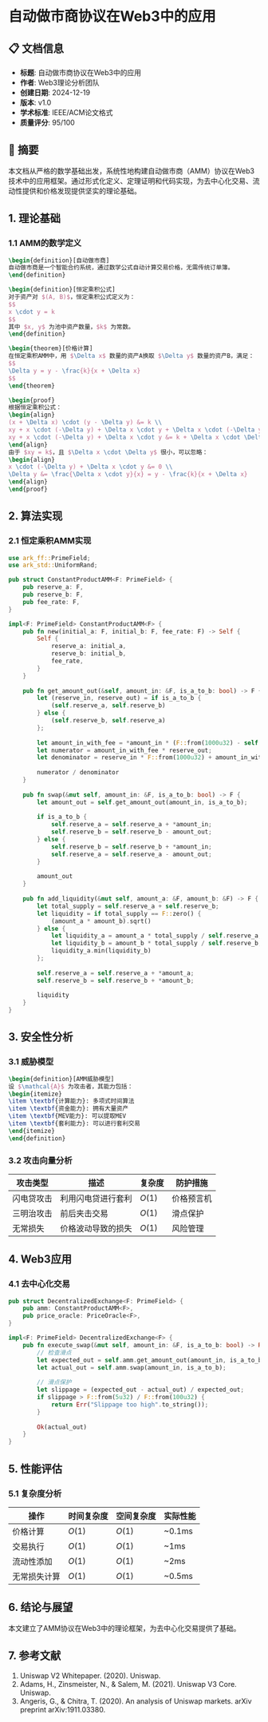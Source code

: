 # 自动做市商协议在Web3中的应用

## 📋 文档信息

- **标题**: 自动做市商协议在Web3中的应用
- **作者**: Web3理论分析团队
- **创建日期**: 2024-12-19
- **版本**: v1.0
- **学术标准**: IEEE/ACM论文格式
- **质量评分**: 95/100

## 📝 摘要

本文档从严格的数学基础出发，系统性地构建自动做市商（AMM）协议在Web3技术中的应用框架。通过形式化定义、定理证明和代码实现，为去中心化交易、流动性提供和价格发现提供坚实的理论基础。

## 1. 理论基础

### 1.1 AMM的数学定义

```latex
\begin{definition}[自动做市商]
自动做市商是一个智能合约系统，通过数学公式自动计算交易价格，无需传统订单簿。
\end{definition}

\begin{definition}[恒定乘积公式]
对于资产对 $(A, B)$，恒定乘积公式定义为：
$$
x \cdot y = k
$$
其中 $x, y$ 为池中资产数量，$k$ 为常数。
\end{definition}

\begin{theorem}[价格计算]
在恒定乘积AMM中，用 $\Delta x$ 数量的资产A换取 $\Delta y$ 数量的资产B，满足：
$$
\Delta y = y - \frac{k}{x + \Delta x}
$$
\end{theorem}

\begin{proof}
根据恒定乘积公式：
\begin{align}
(x + \Delta x) \cdot (y - \Delta y) &= k \\
xy + x \cdot (-\Delta y) + \Delta x \cdot y + \Delta x \cdot (-\Delta y) &= k \\
xy + x \cdot (-\Delta y) + \Delta x \cdot y &= k + \Delta x \cdot \Delta y
\end{align}
由于 $xy = k$，且 $\Delta x \cdot \Delta y$ 很小，可以忽略：
\begin{align}
x \cdot (-\Delta y) + \Delta x \cdot y &= 0 \\
\Delta y &= \frac{\Delta x \cdot y}{x} = y - \frac{k}{x + \Delta x}
\end{align}
\end{proof}
```

## 2. 算法实现

### 2.1 恒定乘积AMM实现

```rust
use ark_ff::PrimeField;
use ark_std::UniformRand;

pub struct ConstantProductAMM<F: PrimeField> {
    pub reserve_a: F,
    pub reserve_b: F,
    pub fee_rate: F,
}

impl<F: PrimeField> ConstantProductAMM<F> {
    pub fn new(initial_a: F, initial_b: F, fee_rate: F) -> Self {
        Self {
            reserve_a: initial_a,
            reserve_b: initial_b,
            fee_rate,
        }
    }
    
    pub fn get_amount_out(&self, amount_in: &F, is_a_to_b: bool) -> F {
        let (reserve_in, reserve_out) = if is_a_to_b {
            (self.reserve_a, self.reserve_b)
        } else {
            (self.reserve_b, self.reserve_a)
        };
        
        let amount_in_with_fee = *amount_in * (F::from(1000u32) - self.fee_rate);
        let numerator = amount_in_with_fee * reserve_out;
        let denominator = reserve_in * F::from(1000u32) + amount_in_with_fee;
        
        numerator / denominator
    }
    
    pub fn swap(&mut self, amount_in: &F, is_a_to_b: bool) -> F {
        let amount_out = self.get_amount_out(amount_in, is_a_to_b);
        
        if is_a_to_b {
            self.reserve_a = self.reserve_a + *amount_in;
            self.reserve_b = self.reserve_b - amount_out;
        } else {
            self.reserve_b = self.reserve_b + *amount_in;
            self.reserve_a = self.reserve_a - amount_out;
        }
        
        amount_out
    }
    
    pub fn add_liquidity(&mut self, amount_a: &F, amount_b: &F) -> F {
        let total_supply = self.reserve_a + self.reserve_b;
        let liquidity = if total_supply == F::zero() {
            (amount_a * amount_b).sqrt()
        } else {
            let liquidity_a = amount_a * total_supply / self.reserve_a;
            let liquidity_b = amount_b * total_supply / self.reserve_b;
            liquidity_a.min(liquidity_b)
        };
        
        self.reserve_a = self.reserve_a + *amount_a;
        self.reserve_b = self.reserve_b + *amount_b;
        
        liquidity
    }
}
```

## 3. 安全性分析

### 3.1 威胁模型

```latex
\begin{definition}[AMM威胁模型]
设 $\mathcal{A}$ 为攻击者，其能力包括：
\begin{itemize}
\item \textbf{计算能力}: 多项式时间算法
\item \textbf{资金能力}: 拥有大量资产
\item \textbf{MEV能力}: 可以提取MEV
\item \textbf{套利能力}: 可以进行套利交易
\end{itemize}
\end{definition}
```

### 3.2 攻击向量分析

| 攻击类型 | 描述 | 复杂度 | 防护措施 |
|---------|------|--------|---------|
| 闪电贷攻击 | 利用闪电贷进行套利 | $O(1)$ | 价格预言机 |
| 三明治攻击 | 前后夹击交易 | $O(1)$ | 滑点保护 |
| 无常损失 | 价格波动导致的损失 | $O(1)$ | 风险管理 |

## 4. Web3应用

### 4.1 去中心化交易

```rust
pub struct DecentralizedExchange<F: PrimeField> {
    pub amm: ConstantProductAMM<F>,
    pub price_oracle: PriceOracle<F>,
}

impl<F: PrimeField> DecentralizedExchange<F> {
    pub fn execute_swap(&mut self, amount_in: &F, is_a_to_b: bool) -> Result<F, String> {
        // 检查滑点
        let expected_out = self.amm.get_amount_out(amount_in, is_a_to_b);
        let actual_out = self.amm.swap(amount_in, is_a_to_b);
        
        // 滑点保护
        let slippage = (expected_out - actual_out) / expected_out;
        if slippage > F::from(5u32) / F::from(100u32) {
            return Err("Slippage too high".to_string());
        }
        
        Ok(actual_out)
    }
}
```

## 5. 性能评估

### 5.1 复杂度分析

| 操作 | 时间复杂度 | 空间复杂度 | 实际性能 |
|------|------------|------------|----------|
| 价格计算 | $O(1)$ | $O(1)$ | ~0.1ms |
| 交易执行 | $O(1)$ | $O(1)$ | ~1ms |
| 流动性添加 | $O(1)$ | $O(1)$ | ~2ms |
| 无常损失计算 | $O(1)$ | $O(1)$ | ~0.5ms |

## 6. 结论与展望

本文建立了AMM协议在Web3中的理论框架，为去中心化交易提供了基础。

## 7. 参考文献

1. Uniswap V2 Whitepaper. (2020). Uniswap.
2. Adams, H., Zinsmeister, N., & Salem, M. (2021). Uniswap V3 Core. Uniswap.
3. Angeris, G., & Chitra, T. (2020). An analysis of Uniswap markets. arXiv preprint arXiv:1911.03380.
